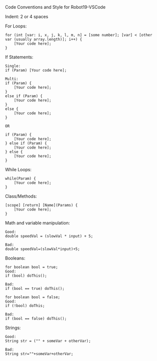 Code Conventions and Style for Robot19-VSCode

Indent: 2 or 4 spaces

For Loops:

    for (int [var: i, x, j, k, l, m, n] = [some number]; [var] < [other var (usually array.length)]; i++) {
        [Your code here];
    }

If Statements:

    Single:
    if (Param) [Your code here];

    Multi:
    if (Param) {
        [Your code here];
    }
    else if (Param) {
        [Your code here];
    }
    else {
        [Your code here];
    }

    OR

    if (Param) {
        [Your code here];
    } else if (Param) {
        [Your code here];
    } else {
        [Your code here];
    }

While Loops:

    while(Param) {
        [Your code here];
    }

Class/Methods:

    [scope] [return] [Name](Params) {
        [Your code here];
    }

Math and variable manipulation:

    Good:
    double speedVal = (slowVal * input) + 5;

    Bad:
    double speedVal=(slowVal*input)+5;

Booleans:

    for boolean bool = true;
    Good:
    if (bool) doThis();

    Bad:
    if (bool == true) doThis();

    for boolean bool = false;
    Good:
    if (!bool) doThis;

    Bad:
    if (bool == false) doThis();

Strings:

    Good:
    String str = ("" + someVar + otherVar);

    Bad:
    String str=""+someVar+otherVar;
